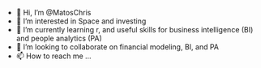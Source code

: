 - 👋 Hi, I’m @MatosChris
- 👀 I’m interested in Space and investing
- 🌱 I’m currently learning r, and useful skills for business intelligence (BI) and people analytics (PA)
- 💞️ I’m looking to collaborate on financial modeling, BI, and PA
- 📫 How to reach me ...

<!---
MatosChris/MatosChris is a ✨ special ✨ repository because its `README.md` (this file) appears on your GitHub profile.
You can click the Preview link to take a look at your changes.
--->
